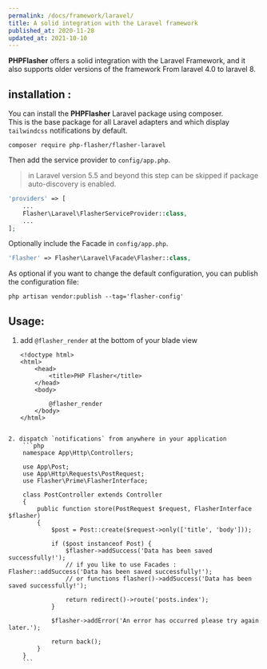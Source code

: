 ```yaml
---
permalink: /docs/framework/laravel/
title: A solid integration with the Laravel framework
published_at: 2020-11-28
updated_at: 2021-10-10
---
```


**<span class="text-indigo-900">PHP<span class="text-indigo-500">Flasher</span></span>** offers a solid integration with the Laravel Framework, and it also supports older versions of the framework From laravel 4.0 to laravel 8.

## installation :

You can install the **<span class="text-indigo-900">PHP<span class="text-indigo-500">Flasher</span></span>** Laravel package using composer.<br />
This is the base package for all Laravel adapters and which display `tailwindcss` notifications by default.

<pre class="snippet"><code>composer require php-flasher/flasher-laravel</code></pre>

Then add the service provider to `config/app.php`.

> in Laravel version 5.5 and beyond this step can be skipped if package auto-discovery is enabled.

```php
'providers' => [
    ...
    Flasher\Laravel\FlasherServiceProvider::class,
    ...
];
```

Optionally include the Facade in `config/app.php`.

```php
'Flasher' => Flasher\Laravel\Facade\Flasher::class,
```

As optional if you want to change the default configuration, you can publish the configuration file:

<pre class="snippet"><code>php artisan vendor:publish --tag='flasher-config'</code></pre>

## Usage:

1. add  `@flasher_render` at the bottom of your blade view

    ```twig
    <!doctype html>
    <html>
        <head>
            <title>PHP Flasher</title>
        </head>
        <body>

            @flasher_render
        </body>
    </html>
```

2. dispatch `notifications` from anywhere in your application
    ```php
    namespace App\Http\Controllers;

    use App\Post;
    use App\Http\Requests\PostRequest;
    use Flasher\Prime\FlasherInterface;

    class PostController extends Controller
    {
        public function store(PostRequest $request, FlasherInterface $flasher)
        {
            $post = Post::create($request->only(['title', 'body']));

            if ($post instanceof Post) {
                $flasher->addSuccess('Data has been saved successfully!');
                // if you like to use Facades : Flasher::addSuccess('Data has been saved successfully!');
                // or functions flasher()->addSuccess('Data has been saved successfully!');

                return redirect()->route('posts.index');
            }

            $flasher->addError('An error has occurred please try again later.');

            return back();
        }
    }
    ```
